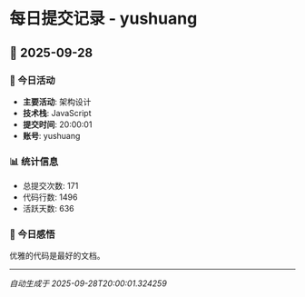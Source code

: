 # 每日提交记录 - yushuang

## 📅 2025-09-28

### 🎯 今日活动
- **主要活动**: 架构设计
- **技术栈**: JavaScript
- **提交时间**: 20:00:01
- **账号**: yushuang

### 📊 统计信息
- 总提交次数: 171
- 代码行数: 1496
- 活跃天数: 636

### 💭 今日感悟
优雅的代码是最好的文档。

---
*自动生成于 2025-09-28T20:00:01.324259*
